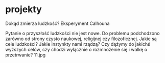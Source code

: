 # projekty

Dokąd zmierza ludzkość? Eksperyment Calhouna
  
Pytanie o przyszłość ludzkości nie jest nowe. Do problemu podchodzono zarówno od strony czysto naukowej, religijnej czy filozoficznej. Jakie są cele ludzkości? Jakie instynkty nami rządzą? Czy dążymy do jakichś wyższych celów, czy chodzi wyłącznie o rozmnożenie się i walkę o przetrwanie?
11.jpg
